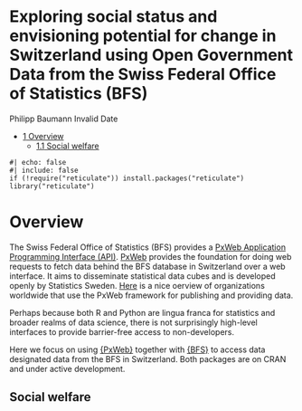 Exploring social status and envisioning potential for change in
Switzerland using Open Government Data from the Swiss Federal Office of
Statistics (BFS)
================
Philipp Baumann
Invalid Date

- <a href="#overview" id="toc-overview"><span
  class="toc-section-number">1</span> Overview</a>
  - <a href="#social-welfare" id="toc-social-welfare"><span
    class="toc-section-number">1.1</span> Social welfare</a>

``` {r}
#| echo: false
#| include: false
if (!require("reticulate")) install.packages("reticulate")
library("reticulate")
```

# Overview

The Swiss Federal Office of Statistics (BFS) provides a [PxWeb
Application Programming Interface
(API)](https://www.scb.se/en/services/open-data-api/api-for-the-statistical-database/).
[PxWeb](https://www.scb.se/pxweb) provides the foundation for doing web
requests to fetch data behind the BFS database in Switzerland over a web
interface. It aims to disseminate statistical data cubes and is
developed openly by Statistics Sweden.
[Here](https://www.scb.se/en/services/statistical-programs-for-px-files/px-web/pxweb-examples/)
is a nice oerview of organizations worldwide that use the PxWeb
framework for publishing and providing data.

Perhaps because both R and Python are lingua franca for statistics and
broader realms of data science, there is not surprisingly high-level
interfaces to provide barrier-free access to non-developers.

Here we focus on using
[{PxWeb}](https://cran.r-project.org/web/packages/pxweb/vignettes/pxweb.html)
together with [{BFS}](https://felixluginbuhl.com/BFS/) to access data
designated data from the BFS in Switzerland. Both packages are on CRAN
and under active development.

## Social welfare
